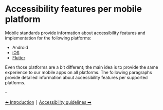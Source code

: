 # Accessibility features per mobile platform

Mobile standards provide information about accessibility features and implementation for the following platforms:

* Android
* [iOS](Accessibility%20features%20on%20iOS.md "Accessibility features on iOS")
* [Flutter](Accessibility%20features%20in%20Flutter.md "Accessibility features in Flutter")

Even those platforms are a bit different; the main idea is to provide the same experience to our mobile apps on all platforms. The following paragraphs provide detailed information about accessibility features per supported platforms.

⎯

[⬅️ Introduction](../Introduction/Introduction.md "Introduction")
│
[Accessibility guidelines ➡️](../Accessibility%20guidelines/Accessibility%20guidelines.md "Accessibility guidelines")
